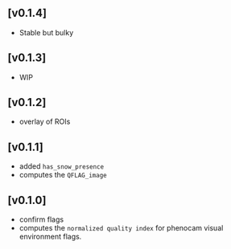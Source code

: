 ## [v0.1.4]
- Stable but bulky 

## [v0.1.3]
- WIP

## [v0.1.2]
- overlay of ROIs 

## [v0.1.1]
- added `has_snow_presence`
- computes the `QFLAG_image`

## [v0.1.0]
- confirm flags
- computes the `normalized quality index` for phenocam visual environment flags.
  
